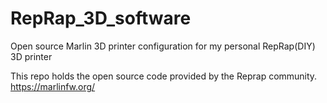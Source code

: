 # RepRap_3D_software
Open source Marlin 3D printer configuration for my personal RepRap(DIY) 3D printer

This repo holds the open source code provided by the Reprap community. 
https://marlinfw.org/
